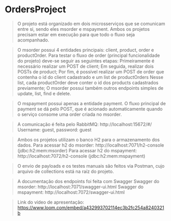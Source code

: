 # OrdersProject

> O projeto está organizado em dois microsserviços que se comunicam entre si, sendo eles msorder e mspayment. Ambos os projetos precisam estar em execução para que todo o fluxo seja acompanhado.

> O msorder possui 4 entidades principais: client, product, order e productOrder. Para testar o fluxo de order (principal funcionalidade do projeto) deve-se seguir as seguintes etapas:
  > Primeiramente é necessário realizar um POST de client;
  > Em seguida, realizar dois POSTs de product;
  > Por fim, é possível realizar um POST de order que contenha o id do client cadastrado e um list de productOrders Nesse list, cada productOrder deve conter o id dos products cadastrados previamente;
  > O msorder possui também outros endpoints simples de update, list, find e delete.

> O mspayment possui apenas a entidade payment. O fluxo principal de payment se dá pelo POST, que é acionado automaticamente quando o serviço consome uma order criada no msorder.

> A comunicação é feita pelo RabbitMQ: http://localhost:15672/#/
  > Username: guest, password: guest

> Ambos os projetos utilizam o banco H2 para o armazenamento dos dados.
  > Para acessar h2 do msorder: http://localhost:7071/h2-console (jdbc:h2:mem:msorder)
  > Para acessar h2 do mspayment: http://localhost:7072/h2-console (jdbc:h2:mem:mspayment)

> O envio de payloads e os testes manuais são feitos via Postman, cujo arquivo de collections está na raíz do projeto.

> A documentação dos endpoints foi feita com Swagger
  > Swagger do msorder: http://localhost:7071/swagger-ui.html
  > Swagger do mspayment: http://localhost:7072/swagger-ui.html

> Link do vídeo de apresentação:
https://www.loom.com/embed/a432993702114ec3b2fc254a8240321b
